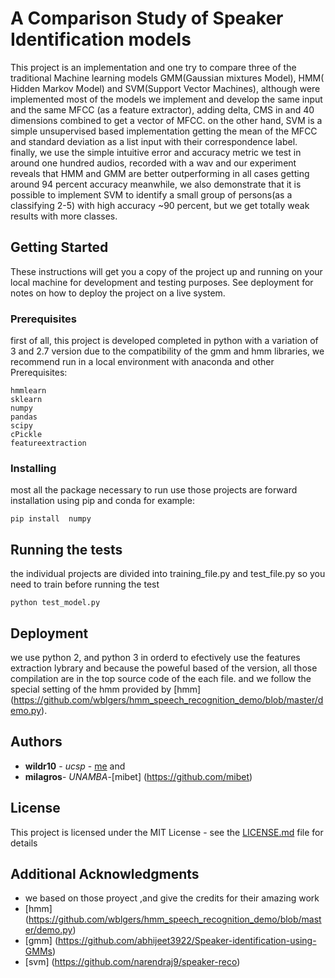 # A Comparison Study of Speaker Identification models

This project is an implementation and one try to compare three of the traditional Machine learning models
GMM(Gaussian mixtures Model), HMM( Hidden Markov Model) and SVM(Support Vector Machines), although were
implemented most of the models we implement and develop the same input and the same MFCC (as a feature extractor),
adding delta, CMS in and 40 dimensions combined to get a vector of MFCC. on the other hand, SVM is a simple unsupervised
based implementation getting the mean of the MFCC and standard deviation as a list input with their correspondence label.
finally, we use the simple intuitive error and accuracy metric we test in around one hundred audios, recorded with a wav
and our experiment reveals that HMM and GMM are better outperforming in all cases getting around 94 percent accuracy
meanwhile, we also demonstrate that it is possible to implement SVM to identify a small group of persons(as a classifying 2-5)
with high accuracy ~90 percent, but we get totally weak results with more classes.

## Getting Started

These instructions will get you a copy of the project up and running on your local machine for development and testing purposes. See deployment for notes on how to deploy the project on a live system.

### Prerequisites

first of all, this project is developed completed in python with a variation of 3 and 2.7 version due to the compatibility of the
gmm and hmm libraries, we recommend run in a local environment with anaconda and other Prerequisites:

```
hmmlearn
sklearn
numpy
pandas
scipy
cPickle
featureextraction
```

### Installing

most all the package necessary to run use those projects are forward installation using pip
and conda for example:

```
pip install  numpy
```

## Running the tests

the individual projects are divided into training_file.py and test_file.py so you need to train before running the test


```
python test_model.py
```

## Deployment

we use python 2, and python 3 in orderd to efectively use the features extraction lybrary and because the poweful
based of the version, all those compilation are in the top source code of the each file. and we follow the special 
setting of the hmm provided by [hmm] (https://github.com/wblgers/hmm_speech_recognition_demo/blob/master/demo.py).

## Authors

* **wildr10** - *ucsp* - [me](https://github.com/wild10) and
* **milagros**- *UNAMBA*-[mibet] (https://github.com/mibet)

## License

This project is licensed under the MIT License - see the [LICENSE.md](LICENSE.md) file for details

## Additional Acknowledgments
* we based on those proyect ,and give the credits for their amazing work
* [hmm] (https://github.com/wblgers/hmm_speech_recognition_demo/blob/master/demo.py)
* [gmm] (https://github.com/abhijeet3922/Speaker-identification-using-GMMs)
* [svm] (https://github.com/narendraj9/speaker-reco)
